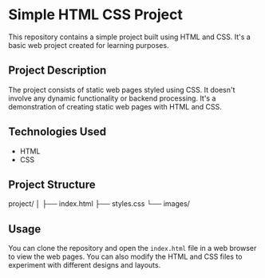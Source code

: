 # Simple HTML CSS Project

This repository contains a simple project built using HTML and CSS. It's a basic web project created for learning purposes.

## Project Description

The project consists of static web pages styled using CSS. It doesn't involve any dynamic functionality or backend processing. It's a demonstration of creating static web pages with HTML and CSS.

## Technologies Used

- HTML
- CSS

## Project Structure
project/
│
├── index.html
├── styles.css
└── images/


## Usage

You can clone the repository and open the `index.html` file in a web browser to view the web pages. You can also modify the HTML and CSS files to experiment with different designs and layouts.


